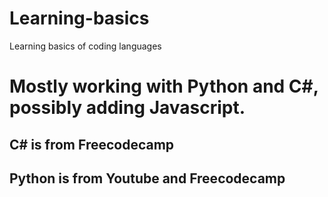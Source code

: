 # Learning-basics
Learning basics of coding languages

# Mostly working with Python and C#, possibly adding Javascript.

## C# is from Freecodecamp
## Python is from Youtube and Freecodecamp

